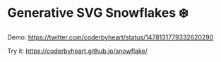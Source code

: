 # Generative SVG Snowflakes ❄️

Demo: https://twitter.com/coderbyheart/status/1478131779332620290

Try it: https://coderbyheart.github.io/snowflake/

